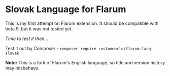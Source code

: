 # Slovak Language for Flarum

This is my first attempt on Flarum extension.
It should be compatible with beta.9, but it was not tested yet.

_Time to test it then..._

Test it out by Composer - `composer require customworld/flarum-lang-slovak`

**Note:** This is a fork of Flarum's English language, so title and version history may misbehave.
